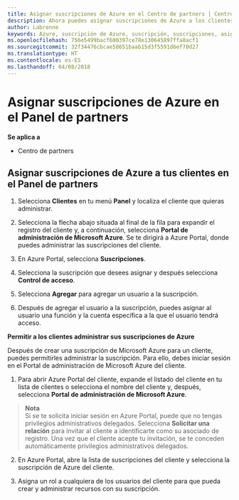 ```yaml
---
title: Asignar suscripciones de Azure en el Centro de partners | Centro de partners
description: Ahora puedes asignar suscripciones de Azure a los clientes en el Centro de partners. También puedes permitirles que administren las suscripciones por sí mismos.
author: Labrenne
keywords: Azure, suscripción de Azure, suscripción, suscripciones, asignar suscripción, administrar suscripción de azure
ms.openlocfilehash: 756e5499bacf600397ce78e130645897ffa8acf1
ms.sourcegitcommit: 32f34476cbcae58651baab15d3f5591d6ef70d27
ms.translationtype: HT
ms.contentlocale: es-ES
ms.lasthandoff: 04/08/2018
---
```

# <a name="assign-azure-subscriptions-in-the-partner-dashboard"></a>Asignar suscripciones de Azure en el Panel de partners

**Se aplica a**

-  Centro de partners
 
## <a name="assign-azure-subcriptions-to-your-customers-in-the-partner-dashboard"></a>Asignar suscripciones de Azure a tus clientes en el Panel de partners

1. Selecciona **Clientes** en tu menú **Panel** y localiza el cliente que quieras administrar.

2.  Selecciona la flecha abajo situada al final de la fila para expandir el registro del cliente y, a continuación, selecciona **Portal de administración de Microsoft Azure**. Se te dirigirá a Azure Portal, donde puedes administrar las suscripciones del cliente. 

4. En Azure Portal, selecciona **Suscripciones**.

5. Selecciona la suscripción que desees asignar y después selecciona **Control de acceso**.

6. Selecciona **Agregar** para agregar un usuario a la suscripción. 

7. Después de agregar el usuario a la suscripción, puedes asignar al usuario una función y la cuenta específica a la que el usuario tendrá acceso. 

**Permitir a los clientes administrar sus suscripciones de Azure**

Después de crear una suscripción de Microsoft Azure para un cliente, puedes permitirles administrar la suscripción. Para ello, debes iniciar sesión en el Portal de administración de Microsoft Azure del cliente. 

1.  Para abrir Azure Portal del cliente, expande el listado del cliente en tu lista de clientes o selecciona el nombre del cliente y, después, selecciona **Portal de administración de Microsoft Azure**.
    
 >**Nota** <br> Si se te solicita iniciar sesión en Azure Portal, puede que no tengas privilegios administrativos delegados. Selecciona **Solicitar una relación** para invitar al cliente a identificarte como su asociado de registro. Una vez que el cliente acepte tu invitación, se te conceden automáticamente privilegios administrativos delegados. 

2.  En Azure Portal, abre la lista de suscripciones del cliente y selecciona la suscripción de Azure del cliente.

3.  Asigna un rol a cualquiera de los usuarios del cliente para que pueda crear y administrar recursos con su suscripción.


